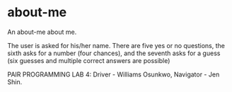 # about-me
An about-me about me.

The user is asked for his/her name. There are five yes or no questions, the sixth asks for a number (four chances), and the seventh asks for a guess (six guesses and multiple correct answers are possible)

PAIR PROGRAMMING LAB 4:
Driver - Williams Osunkwo, Navigator - Jen Shin.
